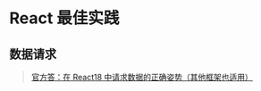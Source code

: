 # React 最佳实践

## 数据请求

> [官方答：在 React18 中请求数据的正确姿势（其他框架也适用）](https://zhuanlan.zhihu.com/p/536624672)

<!-- 一个对象有效的语义，不是由继承自特定的类或实现特定的接口，而是由“当前方法和属性的集合”决定。 -->
